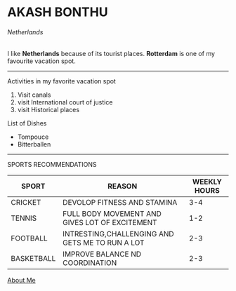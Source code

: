 # AKASH BONTHU
###### Netherlands 

I like __Netherlands__ because of its tourist places. __Rotterdam__ is one of my favourite vacation spot.

---
Activities in my favorite vacation spot     
   1. Visit canals    
   2. visit International court of justice   
   3. visit Historical places 

List of Dishes    
- Tompouce    
- Bitterballen 


 ---
 SPORTS RECOMMENDATIONS   

 | SPORT | REASON | WEEKLY HOURS  |
 |---|---|---|  
 | CRICKET| DEVOLOP FITNESS AND STAMINA     |   3-4            |
 | TENNIS       | FULL BODY MOVEMENT AND GIVES LOT OF EXCITEMENT     |    1-2           |
 | FOOTBALL      | INTRESTING,CHALLENGING AND GETS ME TO RUN A LOT     |   2-3            |  
 |   BASKETBALL      | IMPROVE BALANCE ND COORDINATION    |  2-3             |
 

 
 [About Me](MyStats.md)
 
